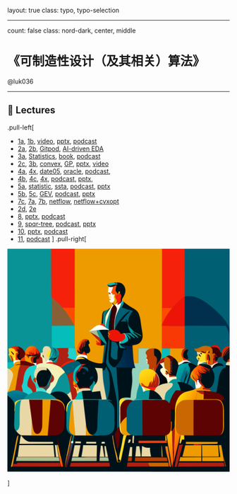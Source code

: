 layout: true
class: typo, typo-selection

---

count: false
class: nord-dark, center, middle

# 《可制造性设计（及其相关）算法》

@luk036

---

## 🏫 Lectures

.pull-left[

- [1a](lec00-remark.html), [1b](lec01-remark.html), [video](https://www.bilibili.com/video/BV1b7421f7gA/?share_source=copy_web&vd_source=3fbf79e74a445426f4b573d984f53f4c), [pptx](../gamma/DFM-in-Chip-Design.pptx),
  [podcast](https://app.letsrecast.ai/r/8b2fc172-ae18-4064-ba83-0775ca256f8e)
- [2a](swdevflow.html), [2b](ai-programming.html), [Gitpod](../gamma/Gitpod-and-Remote-Working.pptx), [AI-driven EDA](../gamma/Synopsysai-AI-Driven-EDA.pptx)
- [3a](lec03a-remark.html), [Statistics](../gamma/Correlation-Causality-and-Simpsons-Paradox-in-Statistics.pptx), [book](https://link.springer.com/book/10.1007/978-1-4842-9063-7),
  [podcast](https://app.letsrecast.ai/r/249cb8a1-f94f-4fdb-983d-4e69fa8fa156)
- [2c](lec02c-remark.html), [3b](lec03b-remark.html), [convex](../gamma/Convex-Optimization-Discovering-the-Power-of-CVXPY.pptx),
  [GP](gp.pdf), [pptx](../gamma/Spatial-Correlation-Estimation-in-Semiconductor-Devices.pptx),
  [video](https://www.bilibili.com/video/BV1Mz4y1V7T6/?share_source=copy_web&vd_source=3fbf79e74a445426f4b573d984f53f4c)
- [4a](lec04a-remark.html), [4x](../cvx/cutting_plane.html), [date05](https://stanford.edu/~boyd/papers/pdf/date05.pdf), [oracle](../gamma/The-Ellipsoid-Method-and-Amazing-Oracles.pptx),
  [podcast](https://app.letsrecast.ai/r/970e7478-2d10-4cb0-a6b1-28442f391696),
- [4b](lec04b-remark.html), [4c](lec04c-remark.html), [4x](../cvx/ellipsoid.html),
  [podcast](https://app.letsrecast.ai/r/412aea83-30a4-469d-a7f0-c16b96816bbf),
  [pptx](../tongyi/基于椭球法与仿射算术的鲁棒模拟电路尺寸设计.pptx),
- [5a](lec05a-remark.html), [statistic](../gamma/Statistics-and-Its-Application-in-Timing-and-Power-Optimization.pptx), [ssta](../gamma/Introduction-to-Statistical-Static-Timing-Analysis.pptx),
  [podcast](https://app.letsrecast.ai/r/3fca398d-a00e-4b0c-ba81-002e7956088e),
  [pptx](../tongyi/产量驱动的时钟偏斜调度策略.pptx)
- [5b](lec05b-remark.html), [5c](unimodal.html), [GEV](../gamma/Yield-Driven-Clock-Skew-Scheduling-Based-On-Generalized-Extreme-Value-Distribution.pptx),
  [podcast](https://app.letsrecast.ai/r/39ad8415-959a-40e0-933f-c3f5e84dcf2d),
  [pptx](../tongyi/时序产量驱动的时钟偏斜调度方法.pptx)
- [7c](useful_skew.pdf), [7a](../net_optim/quickstart.html), [7b](netflow+cvxopt.html), [netflow](../gamma/Network-Optimization-Quick-Start.pptx), [netflow+cvxopt](../gamma/When-Convex-Optimization-Meets-Network-Flow.pptx)
- [2d](complexity.html), [2e](algorithm.html)
- [8](lec08-remark.html), [pptx](../tongyi/优化暗场交替相移掩模版图中的相位冲突消除.pptx), [podcast](https://app.letsrecast.ai/r/d754bf6b-98ca-45db-8249-19674cd9cb9c)
- [9](lec09-remark.html), [spqr-tree](../gamma/SPQR-Trees-and-MAX-CUT-Problem.pptx), [podcast](https://app.letsrecast.ai/r/36a35391-2b29-4034-9e6b-012ac61d4464),
  [pptx](../tongyi/快速无损图形分割方法在版图分解中的应用.pptx)
- [10](../tongyi/多重曝光光刻版图分解与配色方法.pptx), [pptx](../gamma/Multiple-Patterning-Lithography.pptx), [podcast](https://app.letsrecast.ai/r/adef4f8d-6c69-41cb-8a22-078626ac7093)
- [11](../tongyi/网络流在1D版图设计中的应用.pptx), [podcast](https://app.letsrecast.ai/r/f80eb0b8-fbcf-449c-8e9b-8bff234108f3)
] .pull-right[

![image](figs/lectures.svg)

]
